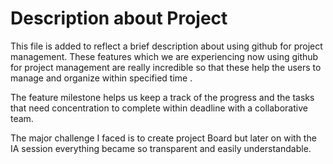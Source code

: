 <h1>Description about Project</h1>
<p>This file is added to reflect a brief description about using github for project management. These features which we are experiencing now using github for project management are really incredible so that these help the users to manage and organize within specified time .</p>
<p>The feature milestone helps us keep a track of the progress and the tasks that need concentration to complete within deadline with a collaborative team.</p>
<p>The major challenge I faced is to create project Board but later on with the IA session everything became so transparent and easily understandable.</p>